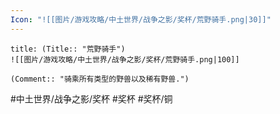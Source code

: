 ```yaml
---
Icon: "![[图片/游戏攻略/中土世界/战争之影/奖杯/荒野骑手.png|30]]"
---
```

```ad-common-bronze-trophy
title: (Title:: "荒野骑手")
![[图片/游戏攻略/中土世界/战争之影/奖杯/荒野骑手.png|100]]

(Comment:: "骑乘所有类型的野兽以及稀有野兽.")
```

#中土世界/战争之影/奖杯 #奖杯 #奖杯/铜
